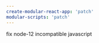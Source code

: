 ```yaml
---
create-modular-react-app: 'patch'
modular-scripts: 'patch'
---
```


fix node-12 incompatible javascript
